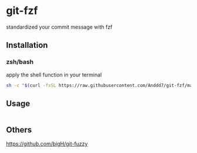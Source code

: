# git-fzf

standardized your commit message with fzf

## Installation

### zsh/bash

apply the shell function in your terminal

```bash
sh -c "$(curl -fsSL https://raw.githubusercontent.com/Anddd7/git-fzf/main/install.sh)"
```

## Usage

```bash

```

## Others

<https://github.com/bigH/git-fuzzy>
